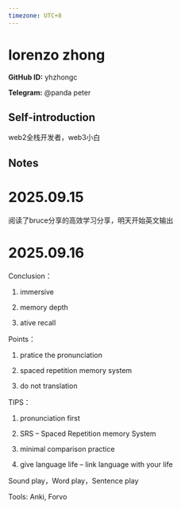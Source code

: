 ```yaml
---
timezone: UTC+8
---
```


# lorenzo zhong

**GitHub ID:** yhzhongc

**Telegram:** @panda peter

## Self-introduction

web2全栈开发者，web3小白

## Notes
<!-- Content_START -->
# 2025.09.15
<!-- DAILY_CHECKIN_2025-09-15_START -->
阅读了bruce分享的高效学习分享，明天开始英文输出
<!-- DAILY_CHECKIN_2025-09-15_END -->


# 2025.09.16
<!-- DAILY_CHECKIN_2025-09-16_START -->
Conclusion：

1.  immersive
    
2.  memory depth
    
3.  ative recall
    

Points：

1.  pratice the pronunciation
    
2.  spaced repetition memory system
    
3.  do not translation
    

TIPS：

1.  pronunciation first
    
2.  SRS – Spaced Repetition memory System
    
3.  minimal comparison practice
    
4.  give language life – link language with your life
    

Sound play，Word play，Sentence play

Tools: Anki, Forvo
<!-- DAILY_CHECKIN_2025-09-16_END -->
<!-- Content_END -->

